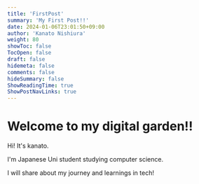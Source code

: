 ```yaml
---
title: 'FirstPost'
summary: 'My First Post!!'
date: 2024-01-06T23:01:50+09:00
author: 'Kanato Nishiura'
weight: 80
showToc: false
TocOpen: false
draft: false
hidemeta: false
comments: false
hideSummary: false
ShowReadingTime: true
ShowPostNavLinks: true
---
```


# Welcome to my digital garden!!  

Hi! It's kanato.  

I'm Japanese Uni student studying computer science.  

I will share about my journey and learnings in tech!  

